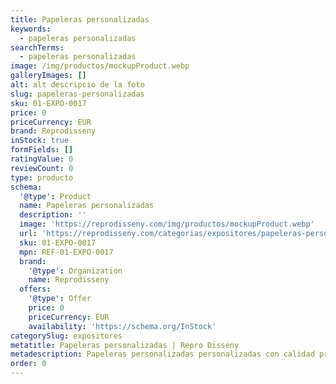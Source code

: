 ```yaml
---
title: Papeleras personalizadas
keywords:
  - papeleras personalizadas
searchTerms:
  - papeleras personalizadas
image: /img/productos/mockupProduct.webp
galleryImages: []
alt: alt descripció de la foto
slug: papeleras-personalizadas
sku: 01-EXPO-0017
price: 0
priceCurrency: EUR
brand: Reprodisseny
inStock: true
formFields: []
ratingValue: 0
reviewCount: 0
type: producto
schema:
  '@type': Product
  name: Papeleras personalizadas
  description: ''
  image: 'https://reprodisseny.com/img/productos/mockupProduct.webp'
  url: 'https://reprodisseny.com/categorias/expositores/papeleras-personalizadas'
  sku: 01-EXPO-0017
  mpn: REF-01-EXPO-0017
  brand:
    '@type': Organization
    name: Reprodisseny
  offers:
    '@type': Offer
    price: 0
    priceCurrency: EUR
    availability: 'https://schema.org/InStock'
categorySlug: expositores
metatitle: Papeleras personalizadas | Repro Disseny
metadescription: Papeleras personalizadas personalizadas con calidad profesional en Cataluña.
order: 0
---
```



